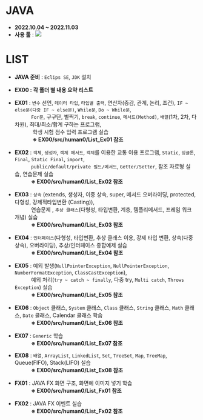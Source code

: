 # JAVA
- __2022.10.04 ~ 2022.11.03__
- __사용 툴__ : <img src="https://img.shields.io/badge/Eclipse SE-2C2255?style=flat&logo=Eclipse IDE&logoColor=white"/>

# LIST
- __JAVA 준비__ : `Eclips SE`, `JDK` 설치

- __EX00 : 각 폴더 별 내용 요약 리스트__

- __EX01__ : `변수` 선언, `데이터 타입`, `타입별 출력`, 연산자(증감, 관계, 논리, 조건), 
            `IF ~ else문(다중 IF ~ else문)`, `While문`, `Do ~ While문`, 
            <br/>&nbsp;&nbsp;&nbsp;&nbsp;&nbsp;&nbsp;&nbsp;&nbsp;&nbsp;&nbsp;
            `For문`, 구구단, 별찍기, `break`, `continue`, `메서드(Method)`, `배열`(1차, 2차, 다차원), 최대/최소/합계 구하는 프로그램, 
            <br/>&nbsp;&nbsp;&nbsp;&nbsp;&nbsp;&nbsp;&nbsp;&nbsp;&nbsp;&nbsp;&nbsp;
            학생 시험 점수 입력 프로그램 실습
            <br/>&nbsp;&nbsp;&nbsp;&nbsp;&nbsp;&nbsp;&nbsp;&nbsp;&nbsp;&nbsp;&nbsp;
            __※ EX00/src/human0/List_Ex01 참조__
    
- __EX02__ : `객체`, `생성자`, `객체 메서드`, `객체`를 이용한 교통 이용 프로그램, `Static`, `싱글톤`, `Final`, 
            `Static Final`, `import`,
            <br/>&nbsp;&nbsp;&nbsp;&nbsp;&nbsp;&nbsp;&nbsp;&nbsp;&nbsp;&nbsp;
            `public/default/private 필드/메서드`, `Getter/Setter`, 참조 자료형 실습, 연습문제 실습
            <br/>&nbsp;&nbsp;&nbsp;&nbsp;&nbsp;&nbsp;&nbsp;&nbsp;&nbsp;&nbsp;
            __※ EX00/src/human0/List_Ex02 참조__

- __EX03__ : `상속` (extends, 생성자, 이중 상속, super, 메서드 오버라이딩, protected, 다형성, 강제적타입변환
            (Casting)), <br/>&nbsp;&nbsp;&nbsp;&nbsp;&nbsp;&nbsp;&nbsp;&nbsp;&nbsp;&nbsp;
            연습문제 , `추상 클래스`(다형성, 타입변환, 계층, 템플리메서드, 프레임 워크 개념) 실습
            <br/>&nbsp;&nbsp;&nbsp;&nbsp;&nbsp;&nbsp;&nbsp;&nbsp;&nbsp;&nbsp;
            __※ EX00/src/human0/List_Ex03 참조__

- __EX04__ : `인터페이스`(다형성, 타입변환, 추상 클래스 이용, 강제 타입 변환, 상속(다중 상속), 오버라이딩), 
            추상/인터페이스 종합예제 실습
            <br/>&nbsp;&nbsp;&nbsp;&nbsp;&nbsp;&nbsp;&nbsp;&nbsp;&nbsp;&nbsp;
            __※ EX00/src/human0/List_Ex04 참조__
    
- __EX05__ : 예외 발생(`NullPointerException`, `NullPointerException`, 
            `NumberFormatException`, `ClassCastException`),
            <br/>&nbsp;&nbsp;&nbsp;&nbsp;&nbsp;&nbsp;&nbsp;&nbsp;&nbsp;&nbsp;
            예외 처리(`try ~ catch ~ finally`, 다중 try, `Multi catch`, `Throws Exception`) 실습
            <br/>&nbsp;&nbsp;&nbsp;&nbsp;&nbsp;&nbsp;&nbsp;&nbsp;&nbsp;&nbsp;
            __※ EX00/src/human0/List_Ex05 참조__

- __EX06__ : `Object` 클래스, `System` 클래스, `Class` 클래스, 
            `String` 클래스, `Math` 클래스, `Date` 클래스, Calendar 클래스 학습
            <br/>&nbsp;&nbsp;&nbsp;&nbsp;&nbsp;&nbsp;&nbsp;&nbsp;&nbsp;&nbsp;
            __※ EX00/src/human0/List_Ex06 참조__

- __EX07__ : `Generic` 학습
            <br/>&nbsp;&nbsp;&nbsp;&nbsp;&nbsp;&nbsp;&nbsp;&nbsp;&nbsp;&nbsp;
            __※ EX00/src/human0/List_Ex07 참조__

- __EX08__ : `배열`, `ArrayList`, `LinkedList`, `Set`, `TreeSet`, `Map`, `TreeMap`, 
            Queue(FIFO), Stack(LIFO) 실습
            <br/>&nbsp;&nbsp;&nbsp;&nbsp;&nbsp;&nbsp;&nbsp;&nbsp;&nbsp;&nbsp;
            __※ EX00/src/human0/List_Ex08 참조__

- __FX01__ : JAVA FX 화면 구조, 화면에 이미지 넣기 학습
            <br/>&nbsp;&nbsp;&nbsp;&nbsp;&nbsp;&nbsp;&nbsp;&nbsp;&nbsp;&nbsp;
            __※ EX00/src/human0/List_Fx01 참조__

- __FX02__ : JAVA FX 이벤트 실습
            <br/>&nbsp;&nbsp;&nbsp;&nbsp;&nbsp;&nbsp;&nbsp;&nbsp;&nbsp;&nbsp;
            __※ EX00/src/human0/List_Fx02 참조__